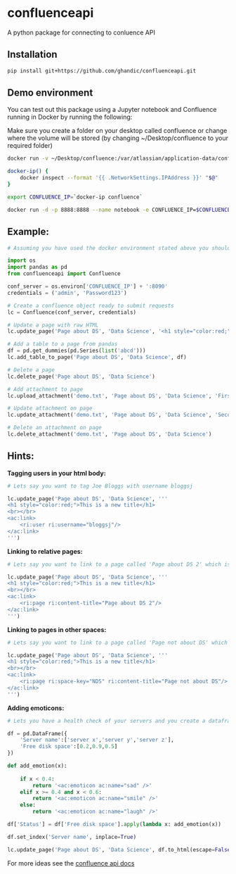 # confluenceapi
A python package for connecting to conluence API

## Installation
```bash
pip install git+https://github.com/ghandic/confluenceapi.git
```


## Demo environment
You can test out this package using a Jupyter notebook and Confluence running in Docker by running the following:

Make sure you create a folder on your desktop called confluence or change where the volume will be stored (by changing ~/Desktop/confluence to your required folder)

```bash
docker run -v ~/Desktop/confluence:/var/atlassian/application-data/confluence --name="confluence" -d -p 8090:8090 -p 8091:8091 atlassian/confluence-server

docker-ip() {
	docker inspect --format '{{ .NetworkSettings.IPAddress }}' "$@"
}

export CONFLUENCE_IP=`docker-ip confluence`

docker run -d -p 8888:8888 --name notebook -e CONFLUENCE_IP=$CONFLUENCE_IP -v ~:/home/jovyan/work jupyter/scipy-notebook start-notebook.sh --NotebookApp.token=''


```


Example:
--------
```python
# Assuming you have used the docker environment stated above you should be able to get the server ip as we added it to the environment variables inside the docker container. We also know what port the confluence container is running on (8090)

import os
import pandas as pd
from confluenceapi import Confluence

conf_server = os.environ['CONFLUENCE_IP'] + ':8090'
credentials = ('admin', 'Password123')

# Create a confluence object ready to submit requests 
lc = Confluence(conf_server, credentials)

# Update a page with raw HTML
lc.update_page('Page about DS', 'Data Science', '<h1 style="color:red;">This is a new title</h1>')

# Add a table to a page from pandas
df = pd.get_dummies(pd.Series(list('abcd')))
lc.add_table_to_page('Page about DS', 'Data Science', df)

# Delete a page
lc.delete_page('Page about DS', 'Data Science')

# Add attachment to page
lc.upload_attachment('demo.txt', 'Page about DS', 'Data Science', 'First upload!')

# Update attachment on page
lc.update_attachment('demo.txt', 'Page about DS', 'Data Science', 'Second upload!')

# Delete an attachment on page
lc.delete_attachment('demo.txt', 'Page about DS', 'Data Science')
```

Hints:
------

**Tagging users in your html body:**

```python
# Lets say you want to tag Joe Bloggs with username bloggsj

lc.update_page('Page about DS', 'Data Science', '''
<h1 style="color:red;">This is a new title</h1>
<br></br>
<ac:link>
	<ri:user ri:username="bloggsj"/>
</ac:link>
''')
```


**Linking to relative pages:**

```python
# Lets say you want to link to a page called 'Page about DS 2' which is inside the same space

lc.update_page('Page about DS', 'Data Science', '''
<h1 style="color:red;">This is a new title</h1>
<br></br>
<ac:link>
	<ri:page ri:content-title="Page about DS 2"/>
</ac:link>
''')
```


**Linking to pages in other spaces:**

```python
# Lets say you want to link to a page called 'Page not about DS' which is in the space 'Not Data Science' (which has key NDS)

lc.update_page('Page about DS', 'Data Science', '''
<h1 style="color:red;">This is a new title</h1>
<br></br>
<ac:link>
	<ri:page ri:space-key="NDS" ri:content-title="Page not about DS"/>
</ac:link>
''')
```


**Adding emoticons:**

```python
# Lets you have a health check of your servers and you create a dataframe with information about them

df = pd.DataFrame({
    'Server name':['server x','server y','server z'],
    'Free disk space':[0.2,0.9,0.5]
})

def add_emotion(x):
    
    if x < 0.4:
        return '<ac:emoticon ac:name="sad" />'
    elif x >= 0.4 and x < 0.6:
        return '<ac:emoticon ac:name="smile" />'
    else:
        return '<ac:emoticon ac:name="laugh" />'

df['Status'] = df['Free disk space'].apply(lambda x: add_emotion(x))

df.set_index('Server name', inplace=True)

lc.update_page('Page about DS', 'Data Science', df.to_html(escape=False))
```


For more ideas see the [confluence api docs](https://confluence.atlassian.com/doc/confluence-storage-format-790796544.html)
